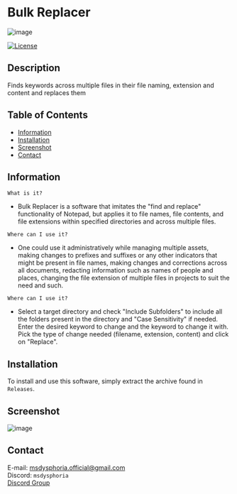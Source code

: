 # Bulk Replacer
![image](https://github.com/user-attachments/assets/cb935757-5dc0-422a-bf81-4470423220df)

[![License](https://img.shields.io/badge/license-Ms._Dysphoria-blue.svg)](LICENSE)

## Description

Finds keywords across multiple files in their file naming, extension and content and replaces them<br />

## Table of Contents
- [Information](#information)
- [Installation](#installation)
- [Screenshot](#screenshot)
- [Contact](#contact)

## Information
`What is it?` <br />
- Bulk Replacer is a software that imitates the "find and replace" functionality of Notepad, but applies it to file names, file contents, and file extensions within specified directories and across multiple files.
 
`Where can I use it?` <br />
- One could use it administratively while managing multiple assets, making changes to prefixes and suffixes or any other indicators that might be present in file names, making changes and corrections across all documents, redacting information such as names of people and places, changing the file extension of multiple files in projects to suit the need and such.

`Where can I use it?` <br />
- Select a target directory and check "Include Subfolders" to include all the folders present in the directory and "Case Sensitivity" if needed. Enter the desired keyword to change and the keyword to change it with. Pick the type of change needed (filename, extension, content) and click on "Replace".
## Installation

To install and use this software, simply extract the archive found in `Releases`.

## Screenshot

![image](https://github.com/user-attachments/assets/3ce8beba-6e89-4451-8749-80f85cfc2021)



## Contact
E-mail: msdysphoria.official@gmail.com<br />
Discord: `msdysphoria`<br />
[Discord Group](https://discord.gg/tG6krSHZbG)
